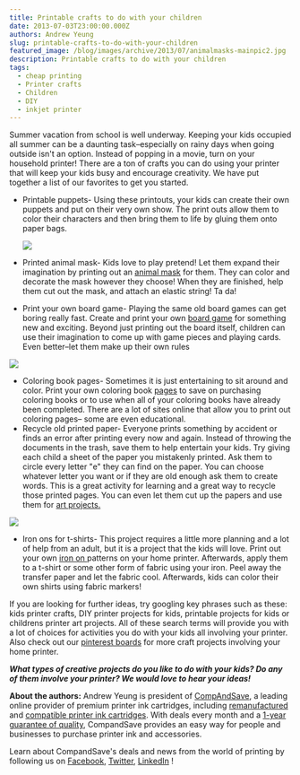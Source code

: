 ```yaml
---
title: Printable crafts to do with your children
date: 2013-07-03T23:00:00.000Z
authors: Andrew Yeung
slug: printable-crafts-to-do-with-your-children
featured_image: /blog/images/archive/2013/07/animalmasks-mainpic2.jpg
description: Printable crafts to do with your children
tags:
  - cheap printing
  - Printer crafts
  - Children
  - DIY
  - inkjet printer
---
```

Summer vacation from school is well underway. Keeping your kids occupied all summer can be a daunting task–especially on rainy days when going outside isn't an option. Instead of popping in a movie, turn on your household printer! There are a ton of crafts you can do using your printer that will keep your kids busy and encourage creativity. We have put together a list of our favorites to get you started.

* Printable puppets- Using these printouts, your kids can create their own puppets and put on their very own show. The print outs allow them to color their characters and then bring them to life by gluing them onto paper bags.

  [![](/blog/images/animalmasks-mainpic2.jpg)](/blog/images/animalmasks-mainpic2.jpg)
* Printed animal mask- Kids love to play pretend! Let them expand their imagination by printing out an [animal mask](https://www.firstpalette.com/craft/printable-animal-masks.html) for them. They can color and decorate the mask however they choose! When they are finished, help them cut out the mask, and attach an elastic string! Ta da!
* Print your own board game- Playing the same old board games can get boring really fast. Create and print your own [board game](https://family.lovetoknow.com/family-games/create-your-own-printable-board-game) for something new and exciting. Beyond just printing out the board itself, children can use their imagination to come up with game pieces and playing cards. Even better–let them make up their own rules

[![](/blog/images/a-ant.gif)](/blog/images/a-ant.gif)

* Coloring book pages- Sometimes it is just entertaining to sit around and color. Print your own coloring book [pages](https://www.coloring.ws/coloring.html) to save on purchasing coloring books or to use when all of your coloring books have already been completed. There are a lot of sites online that allow you to print out coloring pages– some are even educational.
* Recycle old printed paper- Everyone prints something by accident or finds an error after printing every now and again. Instead of throwing the documents in the trash, save them to help entertain your kids. Try giving each child a sheet of the paper you mistakenly printed. Ask them to circle every letter "e" they can find on the paper. You can choose whatever letter you want or if they are old enough ask them to create words. This is a great activity for learning and a great way to recycle those printed pages. You can even let them cut up the papers and use them for [art projects.](https://5ericksonsplay.blogspot.com/2010/04/kids-craft-umbrellas.html)

[![](/blog/images/t-shirt-iron-on.jpg)](/blog/images/t-shirt-iron-on.jpg)

* Iron ons for t-shirts- This project requires a little more planning and a lot of help from an adult, but it is a project that the kids will love. Print out your own [iron on ](https://www.nickelodeonparents.com/)patterns on your home printer. Afterwards, apply them to a t-shirt or some other form of fabric using your iron. Peel away the transfer paper and let the fabric cool. Afterwards, kids can color their own shirts using fabric markers!

If you are looking for further ideas, try googling key phrases such as these: kids printer crafts, DIY printer projects for kids, printable projects for kids or childrens printer art projects. All of these search terms will provide you with a lot of choices for activities you do with your kids all involving your printer. Also check out our [pinterest boards](https://www.pinterest.com/compandsave/) for more craft projects involving your home printer. 

***What types of creative projects do you like to do with your kids? Do any of them involve your printer? We would love to hear your ideas!***

**About the authors:** Andrew Yeung is president of [CompAndSave](https://www.compandsave.com/), a leading online provider of premium printer ink cartridges, including [remanufactured](https://www.compandsave.com/help) and [compatible printer ink cartridges](https://www.compandsave.com/help). With deals every month and a [1-year guarantee of quality](https://www.compandsave.com/help), CompandSave provides an easy way for people and businesses to purchase printer ink and accessories.  

Learn about CompandSave's deals and news from the world of printing by following us on [Facebook](https://www.facebook.com/compandsave.ink), [Twitter](https://twitter.com/compandsave), [LinkedIn](https://www.linkedin.com) !
